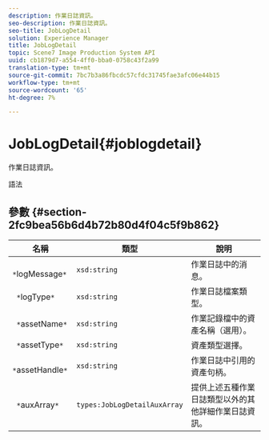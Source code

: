 ```yaml
---
description: 作業日誌資訊。
seo-description: 作業日誌資訊。
seo-title: JobLogDetail
solution: Experience Manager
title: JobLogDetail
topic: Scene7 Image Production System API
uuid: cb1879d7-a554-4ff0-bba0-0758c43f2a99
translation-type: tm+mt
source-git-commit: 7bc7b3a86fbcdc57cfdc31745fae3afc06e44b15
workflow-type: tm+mt
source-wordcount: '65'
ht-degree: 7%

---
```



# JobLogDetail{#joblogdetail}

作業日誌資訊。

語法

## 參數 {#section-2fc9bea56b6d4b72b80d4f04c5f9b862}

| 名稱 | 類型 | 說明 |
|---|---|---|
| ` *`logMessage`*` | `xsd:string` | 作業日誌中的消息。 |
| ` *`logType`*` | `xsd:string` | 作業日誌檔案類型。 |
| ` *`assetName`*` | `xsd:string` | 作業記錄檔中的資產名稱（選用）。 |
| ` *`assetType`*` | `xsd:string` | 資產類型選擇。 |
| ` *`assetHandle`*` | `xsd:string` | 作業日誌中引用的資產句柄。 |
| ` *`auxArray`*` | `types:JobLogDetailAuxArray` | 提供上述五種作業日誌類型以外的其他詳細作業日誌資訊。 |

